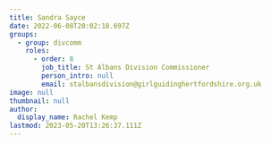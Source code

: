 ```yaml
---
title: Sandra Sayce
date: 2022-06-08T20:02:18.697Z
groups:
  - group: divcomm
    roles:
      - order: 8
        job_title: St Albans Division Commissioner
        person_intro: null
        email: stalbansdivision@girlguidinghertfordshire.org.uk
image: null
thumbnail: null
author:
  display_name: Rachel Kemp
lastmod: 2023-05-20T13:26:37.111Z
---
```

